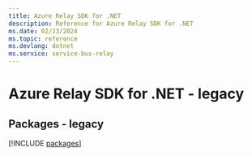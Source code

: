 ```yaml
---
title: Azure Relay SDK for .NET
description: Reference for Azure Relay SDK for .NET
ms.date: 02/23/2024
ms.topic: reference
ms.devlang: dotnet
ms.service: service-bus-relay
---
```

# Azure Relay SDK for .NET - legacy
## Packages - legacy
[!INCLUDE [packages](relay-index.md)]